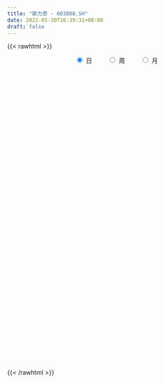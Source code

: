 ```yaml
---
title: "歌力思 - 603808.SH"
date: 2022-05-30T16:39:31+08:00
draft: false
---
```

{{< rawhtml >}}
    <div style="text-align: center">
        <label style="padding: 1rem;"><input style="margin-right: .5rem" type="radio" name="period" value="D" checked onclick="period_change(this)">日</label>
        <label style="padding: 1rem;"><input style="margin-right: .5rem" type="radio" name="period" value="W" onclick="period_change(this)">周</label>
        <label style="padding: 1rem;"><input style="margin-right: .5rem" type="radio" name="period" value="M" onclick="period_change(this)">月</label>
    </div>
    <div id="chart" style="height: 700px;"></div> 
    <script type="text/javascript">
        const D_v = [20367.13,26932.19,28290.73,30631.25,27914.6,27323.2,17017.77,18735.55,17704.43,88785.15,66352.59,61210.0,38042.92,31006.13,23584.8,37789.17,48895.34,48989.35,36019.93,28394.0,48132.11,21988.65,14975.95,16372.69,19776.63,22767.28,22812.71,22209.37,36269.09,22902.43,31533.66,24150.97,18345.88,18234.43,13427.33,25027.25,108135.36,148041.49,122376.34,63115.76,59153.71,45834.29,36888.71,48268.28,48737.7,26507.44,36489.77,39296.15,52300.4,42523.49,35930.14,27956.05,24087.82,18373.76,45066.67,23085.94,21788.77,26819.22,24401.29,15635.37,24591.77,17841.55,17238.0,19099.41,16119.26,40166.0,17873.9,48960.96,37593.43,20653.27,18406.1,30564.49,31549.87,22135.01,51529.39,25830.02,24108.1,43058.88,30285.77,22684.35,20746.55,30371.58,25096.9,30244.44,16397.55,16759.13,18169.39,32670.27,24048.04,26494.43,38113.9,18247.44,19567.89,25348.42,17749.85,15741.85,14461.82,9241.55,12852.99,11109.5,7369.0,10669.88,10034.84,11998.05,13390.25,32666.63,19871.8,15289.0,15562.48,16159.1,27955.17,14805.63,8393.75,13146.32,68179.09,51401.88,29505.64,44391.7,55014.12,17939.3,26027.12,21575.11,27332.0,30330.86,47145.81,22562.84,26960.31,21511.0,23188.3,25022.99,25976.48,24593.88,10894.21,12985.5,20183.57,40680.43,42558.94,15764.49,23572.42,33768.7,33803.0,21220.05,61457.45,46721.71,53960.4,39416.88,20656.38,51530.5,76564.73,42004.18,28326.32,20556.57,25795.27,63302.76,59619.16,81881.48,47347.21,34057.34,39087.03,36725.9,27305.95,50057.61,45545.72,91082.61,75894.5,55228.77,43340.7,40309.66,32351.45,29226.14,38499.1,37158.88,25750.89,28333.11,42606.23,27397.5,30236.3,24634.0,39573.87,23263.75,15328.1,17266.06,22295.0,19191.0,12704.75,18002.33,22075.01,26668.81,23091.0,20497.8,14841.75,26485.37,28156.8,16852.91,24111.58,19673.97,41634.69,28037.75,58810.69,36419.28,40110.8,33135.92,21523.35,14083.61,16108.0,12181.06,26779.29,14141.51,23712.6,13182.81,15068.28,12523.66,24215.21,82255.98,100318.72,57725.61,42934.0,41877.85,36961.81,74693.63,47436.16,34501.06,22280.81,27609.5,31245.62,69820.79,106559.21,69351.51,20418.0,16168.0,201695.99,103851.72,101355.39,73727.9,38044.95,48099.47,82850.43,49047.16,41054.96,38046.29,34174.53,50820.66,36868.8,73342.96,51276.56,65562.0,37168.68,43471.2,35515.98,26288.09]
const D_histogram = [0.0,-0.0149269516,-0.0029489797,0.0159475325,0.0282043439,0.0262625713,0.0254699443,0.0221838141,0.0136274476,0.0985499506,0.1142187137,0.1383675252,0.1451903495,0.1225960529,0.1028903365,0.1017480404,0.0993053805,0.0812713262,0.0542250292,0.0119752519,0.0108851614,-0.0026650983,-0.0130979232,-0.032487221,-0.0442744425,-0.051854367,-0.0562817005,-0.0449709762,-0.0255627243,-0.0307561977,-0.0184801973,-0.0360612055,-0.0471014797,-0.053994222,-0.0641847453,-0.0872489393,-0.038478453,0.0068989719,0.0764731567,0.1076141326,0.115979065,0.0914966254,0.065369906,0.0068861897,-0.0330902554,-0.0695064772,-0.1150255114,-0.1782797254,-0.2080844757,-0.2161634226,-0.2097088649,-0.2157033834,-0.194233329,-0.1683571673,-0.1055923788,-0.0642375628,-0.0466198763,-0.0115122698,0.0314671665,0.0387651419,0.0353530995,0.0342609862,0.0275821794,-0.0040090158,-0.0272134309,-0.0528172091,-0.0637842255,-0.0080591959,0.0431682749,0.0651804096,0.0809801752,0.1046368609,0.1113178484,0.1112220893,0.118755675,0.0972204099,0.0673071543,0.0737625605,0.0776177277,0.0724441715,0.0661849145,0.0326190141,0.014255552,-0.0261961731,-0.062357725,-0.0937925052,-0.121041178,-0.1382181921,-0.1414852447,-0.1623434839,-0.1653225056,-0.1597530947,-0.1576880129,-0.144804696,-0.1044262155,-0.0678382964,-0.0487913191,-0.031415107,-0.014649033,-0.0118744319,-0.0020333839,0.0091728201,0.0091391435,0.0135286424,0.0229822693,0.0573982198,0.0710635695,0.0714826929,0.0717107399,0.0799399223,0.0823596485,0.0738036169,0.0682211503,0.0557051361,0.1140391221,0.1547503828,0.1736329053,0.1761716469,0.1940970495,0.1934810287,0.1878548564,0.1553426565,0.1290271071,0.0898119779,0.0718042598,0.0378749719,0.0007640702,-0.0166138561,-0.0430108723,-0.048052008,-0.0801772115,-0.0744427267,-0.0770182958,-0.0940645393,-0.0826966685,-0.0877501833,-0.0726370885,-0.056359655,-0.0330573285,-0.0224525533,-0.0330746359,-0.0404146749,-0.0267135798,-0.035581373,-0.0446472373,-0.0775109532,-0.0895679063,-0.0615821525,-0.027694053,-0.0403212519,-0.0609278473,-0.0648950227,-0.0746696499,-0.0465583812,-0.0215955556,0.014174401,0.0260926826,0.0249296565,-0.0067645143,-0.0259238344,-0.0285049845,-0.029429455,-0.0419635456,-0.0859105089,-0.0864200917,-0.0945799991,-0.0928517728,-0.0931011208,-0.0918119999,-0.0970750358,-0.1219021021,-0.1376287324,-0.1497041692,-0.1349043526,-0.0992607679,-0.0592149165,-0.0222031763,0.0020827578,0.0145618407,0.0266113743,0.0389757187,0.0514385642,0.0555344667,0.0591502563,0.0691607025,0.0633515009,0.0694849934,0.0577351481,0.0582350883,0.0515759569,0.0457666018,0.0349465049,0.0355132154,0.031619127,0.0218702812,-0.0012978355,-0.0182577128,-0.0125267622,0.0333197269,0.0482237297,0.0307170214,0.0384159921,0.0422769444,0.0421571927,0.0426434888,0.0427487817,0.0354923734,0.018815879,0.0238698,0.0224411097,0.0227165804,0.0246321466,0.04337355,0.1092321714,0.1575255608,0.1587335662,0.1574458488,0.1479207477,0.1378620308,0.1557617051,0.146495803,0.1318420636,0.1187462473,0.0936410551,0.0742366037,0.0624441625,0.0820638804,-0.0023733217,-0.1386651654,-0.291701508,-0.3942152291,-0.4460263822,-0.445094768,-0.4414100401,-0.4083833919,-0.3571281429,-0.2969586543,-0.2292120117,-0.1731468356,-0.126947769,-0.0928941401,-0.0514338668,-0.0252563859,0.0098109102,0.0428459337,0.0312962818,0.0370083048,0.0569848881,0.0694088965,0.0775659666]
const D_fast = [0.0,-0.0186586895,-0.0074179625,0.0154654328,0.0347733302,0.0393972005,0.0449720595,0.0472318828,0.0420823782,0.1516423689,0.1958658104,0.2546065032,0.2977269149,0.3057816315,0.3117984992,0.3360932132,0.3584768984,0.3607606757,0.347270636,0.3080146717,0.3096458715,0.2954293372,0.2817220315,0.2542109285,0.2313550964,0.2108115801,0.1923138215,0.1923818018,0.2053993726,0.1925168498,0.2001728009,0.1735764913,0.1507608472,0.1303695494,0.1041328397,0.0592564109,0.0984072839,0.1455094518,0.2342019259,0.2922464348,0.3296061335,0.3279978503,0.3182136073,0.2614514385,0.2132024295,0.1594095884,0.0851341764,-0.022689969,-0.1045158383,-0.1666356408,-0.2126082993,-0.2725286636,-0.2996169415,-0.3158300716,-0.2794633778,-0.2541679525,-0.2482052351,-0.2159756961,-0.1651294681,-0.1481402072,-0.1427139748,-0.1352408415,-0.1350241035,-0.1676175526,-0.1976253255,-0.236433406,-0.2633464787,-0.2096362481,-0.1476167085,-0.1093094714,-0.073264662,-0.0234487611,0.0110616885,0.0387714517,0.0759939561,0.0787637935,0.0656773265,0.0905733729,0.1138329719,0.1267704586,0.1370574302,0.1116462834,0.0968467093,0.0498459408,-0.0019050423,-0.0567879488,-0.1142969161,-0.1660284783,-0.204666842,-0.2661109522,-0.3104206003,-0.3447894631,-0.3821463845,-0.4054642416,-0.3911923149,-0.3715639699,-0.3647148225,-0.3551923871,-0.3420885714,-0.3422825783,-0.3329498762,-0.3194504672,-0.3171993579,-0.3094276984,-0.2942285042,-0.2454629988,-0.2140317566,-0.19574196,-0.1775862281,-0.1493720651,-0.1263624267,-0.1164675542,-0.1049947332,-0.1035844634,-0.0167406968,0.0626581595,0.1249489084,0.1715305617,0.2379802267,0.2857344631,0.3270720048,0.3333954691,0.3393366964,0.3225745618,0.3225179086,0.2980573636,0.2611374796,0.2396060891,0.2024563549,0.1854022172,0.1332327108,0.1203565139,0.0985263709,0.0579639926,0.0486576962,0.0216666356,0.0186204583,0.020807978,0.0358459723,0.0408376092,0.0219468677,0.00450316,0.0115258601,-0.0062372764,-0.02646495,-0.0787064042,-0.1131553338,-0.1005651182,-0.0736005319,-0.0963080438,-0.132146601,-0.1523375321,-0.1807795718,-0.1643078984,-0.1447439617,-0.1054304049,-0.0869889526,-0.0819195646,-0.1153048639,-0.1409451427,-0.1506525389,-0.1589343732,-0.1819593501,-0.2473839407,-0.2694985464,-0.3013034536,-0.3227881705,-0.3463127987,-0.3679766777,-0.3975084727,-0.4528110644,-0.5029448778,-0.5524463569,-0.5713726285,-0.5605442358,-0.5353021135,-0.5038411673,-0.4790345438,-0.4629150007,-0.4442126236,-0.4221043495,-0.396781863,-0.3788023438,-0.36039899,-0.3330983683,-0.3230696946,-0.2995649538,-0.2968810121,-0.2818222997,-0.2755874419,-0.2699551466,-0.2720386173,-0.2625936029,-0.2585829096,-0.262864185,-0.2863567606,-0.3078810661,-0.3052818061,-0.2511053853,-0.22414545,-0.233972903,-0.2166699343,-0.2022397458,-0.1918201994,-0.1806730311,-0.1698805427,-0.1682638576,-0.1802363823,-0.1692150113,-0.1650334242,-0.1590788083,-0.1510052055,-0.1214204147,-0.0282537504,0.0594210293,0.1003124261,0.1383861709,0.1658412568,0.1902480476,0.2470881482,0.2744461968,0.2927529734,0.3093437188,0.3076487904,0.3068034899,0.3106220894,0.3507577774,0.2657272449,0.0947691098,-0.1311926098,-0.3322601382,-0.4955778868,-0.6059199646,-0.7125877467,-0.7816569465,-0.8196837332,-0.8337539082,-0.8233102685,-0.8105318014,-0.7960696769,-0.7852395831,-0.7566377765,-0.7367743921,-0.6992543685,-0.6555078615,-0.659233443,-0.6442693437,-0.6100465384,-0.5802703058,-0.5527217441]
const D_slow = [0.0,-0.0037317379,-0.0044689828,-0.0004820997,0.0065689863,0.0131346291,0.0195021152,0.0250480687,0.0284549306,0.0530924183,0.0816470967,0.116238978,0.1525365654,0.1831855786,0.2089081627,0.2343451728,0.2591715179,0.2794893495,0.2930456068,0.2960394198,0.2987607101,0.2980944355,0.2948199547,0.2866981495,0.2756295389,0.2626659471,0.248595522,0.2373527779,0.2309620969,0.2232730475,0.2186529981,0.2096376968,0.1978623269,0.1843637714,0.168317585,0.1465053502,0.136885737,0.1386104799,0.1577287691,0.1846323023,0.2136270685,0.2365012249,0.2528437013,0.2545652488,0.2462926849,0.2289160656,0.2001596878,0.1555897564,0.1035686375,0.0495277818,-0.0028994344,-0.0568252802,-0.1053836125,-0.1474729043,-0.173870999,-0.1899303897,-0.2015853588,-0.2044634263,-0.1965966346,-0.1869053491,-0.1780670743,-0.1695018277,-0.1626062829,-0.1636085368,-0.1704118946,-0.1836161968,-0.1995622532,-0.2015770522,-0.1907849834,-0.174489881,-0.1542448372,-0.128085622,-0.1002561599,-0.0724506376,-0.0427617189,-0.0184566164,-0.0016298278,0.0168108123,0.0362152442,0.0543262871,0.0708725157,0.0790272693,0.0825911573,0.076042114,0.0604526827,0.0370045564,0.0067442619,-0.0278102861,-0.0631815973,-0.1037674683,-0.1450980947,-0.1850363684,-0.2244583716,-0.2606595456,-0.2867660995,-0.3037256736,-0.3159235034,-0.3237772801,-0.3274395384,-0.3304081463,-0.3309164923,-0.3286232873,-0.3263385014,-0.3229563408,-0.3172107735,-0.3028612186,-0.2850953262,-0.2672246529,-0.249296968,-0.2293119874,-0.2087220753,-0.190271171,-0.1732158835,-0.1592895994,-0.1307798189,-0.0920922232,-0.0486839969,-0.0046410852,0.0438831772,0.0922534344,0.1392171485,0.1780528126,0.2103095894,0.2327625838,0.2507136488,0.2601823918,0.2603734093,0.2562199453,0.2454672272,0.2334542252,0.2134099223,0.1947992406,0.1755446667,0.1520285319,0.1313543647,0.1094168189,0.0912575468,0.077167633,0.0689033009,0.0632901626,0.0550215036,0.0449178349,0.0382394399,0.0293440967,0.0181822873,-0.001195451,-0.0235874275,-0.0389829657,-0.0459064789,-0.0559867919,-0.0712187537,-0.0874425094,-0.1061099219,-0.1177495172,-0.1231484061,-0.1196048058,-0.1130816352,-0.1068492211,-0.1085403496,-0.1150213082,-0.1221475544,-0.1295049181,-0.1399958045,-0.1614734318,-0.1830784547,-0.2067234545,-0.2299363977,-0.2532116779,-0.2761646778,-0.3004334368,-0.3309089623,-0.3653161454,-0.4027421877,-0.4364682759,-0.4612834678,-0.476087197,-0.481637991,-0.4811173016,-0.4774768414,-0.4708239979,-0.4610800682,-0.4482204271,-0.4343368105,-0.4195492464,-0.4022590708,-0.3864211955,-0.3690499472,-0.3546161602,-0.3400573881,-0.3271633988,-0.3157217484,-0.3069851222,-0.2981068183,-0.2902020366,-0.2847344663,-0.2850589251,-0.2896233533,-0.2927550439,-0.2844251122,-0.2723691797,-0.2646899244,-0.2550859264,-0.2445166903,-0.2339773921,-0.2233165199,-0.2126293244,-0.2037562311,-0.1990522613,-0.1930848113,-0.1874745339,-0.1817953888,-0.1756373521,-0.1647939646,-0.1374859218,-0.0981045316,-0.05842114,-0.0190596779,0.0179205091,0.0523860168,0.0913264431,0.1279503938,0.1609109097,0.1905974715,0.2140077353,0.2325668862,0.2481779269,0.268693897,0.2681005666,0.2334342752,0.1605088982,0.0619550909,-0.0495515046,-0.1608251966,-0.2711777066,-0.3732735546,-0.4625555903,-0.5367952539,-0.5940982568,-0.6373849657,-0.669121908,-0.692345443,-0.7052039097,-0.7115180062,-0.7090652786,-0.6983537952,-0.6905297248,-0.6812776486,-0.6670314265,-0.6496792024,-0.6302877107]
const D_data = [['2021-05-19', 14.721, 14.6041, 14.5261, 14.7307],['2021-05-20', 14.5943, 14.3702, 14.2338, 14.6528],['2021-05-21', 14.4579, 14.6917, 14.341, 14.7502],['2021-05-24', 14.6917, 14.8671, 14.6333, 14.9158],['2021-05-25', 14.8574, 14.8866, 14.7015, 14.9548],['2021-05-26', 14.9061, 14.7599, 14.5943, 14.9061],['2021-05-27', 14.84, 14.79, 14.68, 14.96],['2021-05-28', 14.89, 14.77, 14.61, 14.9],['2021-05-31', 14.53, 14.69, 14.53, 14.81],['2021-06-01', 14.69, 16.12, 14.58, 16.16],['2021-06-02', 16.02, 15.62, 15.51, 16.04],['2021-06-03', 15.66, 15.95, 15.48, 16.0],['2021-06-04', 15.79, 15.95, 15.65, 16.1],['2021-06-07', 15.94, 15.67, 15.5, 16.01],['2021-06-08', 15.72, 15.71, 15.55, 15.89],['2021-06-09', 15.71, 16.0, 15.5, 16.1],['2021-06-10', 16.0, 16.09, 15.81, 16.5],['2021-06-11', 16.25, 15.95, 15.85, 16.69],['2021-06-15', 15.86, 15.81, 15.6, 16.07],['2021-06-16', 15.76, 15.5, 15.4, 16.0],['2021-06-17', 15.41, 15.95, 15.32, 16.02],['2021-06-18', 15.89, 15.8, 15.63, 16.0],['2021-06-21', 15.77, 15.81, 15.61, 15.96],['2021-06-22', 15.85, 15.64, 15.62, 15.97],['2021-06-23', 15.64, 15.66, 15.51, 15.83],['2021-06-24', 15.66, 15.66, 15.53, 15.88],['2021-06-25', 15.66, 15.66, 15.56, 15.83],['2021-06-28', 15.67, 15.87, 15.58, 15.89],['2021-06-29', 15.87, 16.06, 15.75, 16.16],['2021-06-30', 16.05, 15.8, 15.59, 16.06],['2021-07-01', 15.93, 16.05, 15.75, 16.19],['2021-07-02', 16.05, 15.67, 15.61, 16.05],['2021-07-05', 15.8, 15.67, 15.44, 15.83],['2021-07-06', 15.67, 15.66, 15.43, 15.8],['2021-07-07', 15.6, 15.55, 15.35, 15.72],['2021-07-08', 15.58, 15.26, 15.19, 15.85],['2021-07-09', 16.19, 16.2, 15.39, 16.79],['2021-07-12', 16.02, 16.42, 15.86, 16.97],['2021-07-13', 16.22, 17.09, 15.91, 17.53],['2021-07-14', 17.08, 16.98, 16.83, 17.36],['2021-07-15', 16.88, 16.92, 16.6, 17.17],['2021-07-16', 16.78, 16.58, 16.43, 16.8],['2021-07-19', 16.6, 16.52, 16.15, 16.6],['2021-07-20', 16.28, 15.95, 15.8, 16.46],['2021-07-21', 15.93, 15.94, 15.68, 16.31],['2021-07-22', 15.87, 15.77, 15.67, 15.9],['2021-07-23', 15.73, 15.39, 15.39, 15.88],['2021-07-26', 15.39, 14.78, 14.72, 15.65],['2021-07-27', 14.73, 14.81, 14.39, 14.98],['2021-07-28', 14.7, 14.82, 14.04, 15.2],['2021-07-29', 15.0, 14.83, 14.58, 15.17],['2021-07-30', 14.8, 14.5, 14.44, 14.98],['2021-08-02', 14.46, 14.71, 14.15, 14.81],['2021-08-03', 14.71, 14.73, 14.64, 14.94],['2021-08-04', 14.68, 15.3, 14.67, 15.32],['2021-08-05', 15.21, 15.22, 15.07, 15.5],['2021-08-06', 15.21, 15.01, 14.8, 15.22],['2021-08-09', 14.98, 15.32, 14.8, 15.43],['2021-08-10', 15.39, 15.61, 15.25, 15.63],['2021-08-11', 15.57, 15.3, 15.24, 15.57],['2021-08-12', 15.3, 15.18, 15.01, 15.38],['2021-08-13', 15.2, 15.2, 15.05, 15.36],['2021-08-16', 15.16, 15.11, 15.05, 15.36],['2021-08-17', 15.11, 14.68, 14.63, 15.11],['2021-08-18', 14.68, 14.6, 14.36, 14.74],['2021-08-19', 14.45, 14.38, 14.12, 14.7],['2021-08-20', 14.3, 14.39, 14.1, 14.41],['2021-08-23', 14.31, 15.29, 14.31, 15.39],['2021-08-24', 15.27, 15.51, 15.19, 15.61],['2021-08-25', 15.51, 15.36, 15.31, 15.68],['2021-08-26', 15.52, 15.42, 15.25, 15.54],['2021-08-27', 15.36, 15.68, 15.08, 15.7],['2021-08-30', 15.64, 15.62, 15.56, 15.93],['2021-08-31', 15.7, 15.63, 15.0, 15.8],['2021-09-01', 15.57, 15.83, 15.2, 15.9],['2021-09-02', 15.81, 15.51, 15.41, 15.81],['2021-09-03', 15.59, 15.33, 15.32, 15.69],['2021-09-06', 15.33, 15.78, 15.31, 15.95],['2021-09-07', 15.84, 15.84, 15.68, 16.05],['2021-09-08', 15.84, 15.79, 15.73, 15.96],['2021-09-09', 15.8, 15.81, 15.67, 15.88],['2021-09-10', 15.86, 15.41, 15.35, 15.98],['2021-09-13', 15.4, 15.49, 15.1, 15.55],['2021-09-14', 15.5, 15.06, 15.0, 15.6],['2021-09-15', 15.0, 14.88, 14.74, 15.06],['2021-09-16', 14.91, 14.7, 14.68, 15.03],['2021-09-17', 14.71, 14.51, 14.35, 14.72],['2021-09-22', 14.33, 14.41, 14.2, 14.85],['2021-09-23', 14.41, 14.41, 14.34, 14.68],['2021-09-24', 14.39, 13.99, 13.99, 14.53],['2021-09-27', 13.99, 14.0, 13.73, 14.08],['2021-09-28', 14.0, 13.96, 13.8, 14.14],['2021-09-29', 13.86, 13.78, 13.7, 14.08],['2021-09-30', 13.78, 13.8, 13.74, 14.02],['2021-10-08', 13.96, 14.15, 13.86, 14.23],['2021-10-11', 14.13, 14.2, 14.03, 14.25],['2021-10-12', 14.2, 14.04, 13.9, 14.2],['2021-10-13', 14.04, 14.04, 13.86, 14.06],['2021-10-14', 14.04, 14.06, 13.86, 14.07],['2021-10-15', 13.96, 13.88, 13.81, 14.06],['2021-10-18', 13.88, 13.95, 13.79, 14.0],['2021-10-19', 13.92, 13.98, 13.75, 14.02],['2021-10-20', 13.99, 13.83, 13.81, 13.99],['2021-10-21', 13.8, 13.86, 13.8, 14.05],['2021-10-22', 13.82, 13.93, 13.8, 14.04],['2021-10-25', 13.85, 14.35, 13.8, 14.53],['2021-10-26', 14.6, 14.23, 14.16, 14.65],['2021-10-27', 14.35, 14.12, 13.95, 14.35],['2021-10-28', 14.32, 14.14, 13.83, 14.32],['2021-10-29', 14.14, 14.29, 13.99, 14.32],['2021-11-01', 14.4, 14.28, 13.8, 14.4],['2021-11-02', 14.2, 14.16, 13.91, 14.36],['2021-11-03', 14.15, 14.19, 14.0, 14.2],['2021-11-04', 14.24, 14.08, 13.96, 14.24],['2021-11-05', 14.05, 15.14, 14.02, 15.35],['2021-11-08', 14.8, 15.28, 14.76, 15.5],['2021-11-09', 15.1, 15.29, 14.91, 15.3],['2021-11-10', 15.6, 15.28, 15.0, 15.64],['2021-11-11', 15.25, 15.68, 14.99, 15.76],['2021-11-12', 15.76, 15.66, 15.48, 15.8],['2021-11-15', 15.66, 15.75, 15.26, 15.78],['2021-11-16', 15.75, 15.47, 15.44, 15.81],['2021-11-17', 15.62, 15.53, 15.42, 15.7],['2021-11-18', 15.48, 15.31, 15.3, 15.74],['2021-11-19', 15.21, 15.52, 15.18, 15.88],['2021-11-22', 15.56, 15.26, 14.9, 15.65],['2021-11-23', 15.24, 15.08, 15.08, 15.35],['2021-11-24', 15.17, 15.21, 14.98, 15.32],['2021-11-25', 15.08, 14.99, 14.86, 15.3],['2021-11-26', 14.98, 15.17, 14.92, 15.21],['2021-11-29', 14.95, 14.71, 14.6, 14.95],['2021-11-30', 14.7, 15.08, 14.66, 15.13],['2021-12-01', 15.0, 14.95, 14.88, 15.1],['2021-12-02', 14.95, 14.67, 14.67, 15.06],['2021-12-03', 14.7, 14.96, 14.61, 15.02],['2021-12-06', 14.96, 14.72, 14.66, 15.58],['2021-12-07', 14.72, 14.95, 14.54, 15.38],['2021-12-08', 15.14, 15.01, 14.88, 15.15],['2021-12-09', 15.01, 15.18, 14.85, 15.31],['2021-12-10', 15.2, 15.1, 15.06, 15.38],['2021-12-13', 15.07, 14.82, 14.7, 15.18],['2021-12-14', 14.79, 14.79, 14.6, 14.87],['2021-12-15', 14.93, 15.05, 14.9, 15.76],['2021-12-16', 15.2, 14.76, 14.65, 15.3],['2021-12-17', 14.66, 14.68, 14.62, 15.11],['2021-12-20', 14.72, 14.22, 14.2, 14.83],['2021-12-21', 14.22, 14.29, 14.12, 14.34],['2021-12-22', 14.27, 14.77, 14.16, 14.83],['2021-12-23', 14.85, 14.97, 14.65, 15.3],['2021-12-24', 14.85, 14.41, 14.35, 15.0],['2021-12-27', 14.36, 14.17, 14.06, 14.42],['2021-12-28', 14.17, 14.25, 14.08, 14.3],['2021-12-29', 14.3, 14.07, 14.02, 14.31],['2021-12-30', 14.07, 14.53, 14.05, 14.97],['2021-12-31', 14.52, 14.59, 14.13, 14.6],['2022-01-04', 14.54, 14.87, 14.45, 14.98],['2022-01-05', 14.79, 14.7, 14.51, 14.93],['2022-01-06', 14.55, 14.57, 14.41, 14.73],['2022-01-07', 14.44, 14.09, 14.09, 14.64],['2022-01-10', 14.07, 14.08, 13.81, 14.36],['2022-01-11', 14.01, 14.19, 14.0, 14.39],['2022-01-12', 14.1, 14.16, 14.08, 14.52],['2022-01-13', 14.2, 13.93, 13.92, 14.34],['2022-01-14', 13.93, 13.31, 13.23, 13.98],['2022-01-17', 13.23, 13.64, 13.2, 13.77],['2022-01-18', 13.62, 13.42, 13.25, 13.74],['2022-01-19', 13.42, 13.42, 13.28, 13.56],['2022-01-20', 13.42, 13.29, 13.15, 13.45],['2022-01-21', 13.29, 13.2, 13.13, 13.36],['2022-01-24', 13.2, 12.99, 12.91, 13.21],['2022-01-25', 12.93, 12.53, 12.51, 12.96],['2022-01-26', 12.7, 12.38, 12.23, 12.79],['2022-01-27', 12.3, 12.18, 12.1, 12.48],['2022-01-28', 12.3, 12.35, 12.1, 12.52],['2022-02-07', 12.48, 12.59, 12.36, 12.88],['2022-02-08', 12.63, 12.72, 12.52, 12.89],['2022-02-09', 12.76, 12.79, 12.69, 12.91],['2022-02-10', 12.84, 12.72, 12.62, 12.84],['2022-02-11', 12.71, 12.61, 12.4, 12.72],['2022-02-14', 12.45, 12.62, 12.41, 12.7],['2022-02-15', 12.55, 12.65, 12.49, 12.68],['2022-02-16', 12.68, 12.69, 12.62, 12.73],['2022-02-17', 12.69, 12.61, 12.6, 12.79],['2022-02-18', 12.62, 12.61, 12.43, 12.62],['2022-02-21', 12.64, 12.72, 12.59, 12.76],['2022-02-22', 12.65, 12.53, 12.46, 12.69],['2022-02-23', 12.53, 12.68, 12.5, 12.84],['2022-02-24', 12.63, 12.44, 12.21, 12.76],['2022-02-25', 12.55, 12.56, 12.4, 12.72],['2022-02-28', 12.56, 12.45, 12.3, 12.58],['2022-03-01', 12.4, 12.42, 12.3, 12.45],['2022-03-02', 12.41, 12.3, 12.2, 12.41],['2022-03-03', 12.32, 12.4, 12.27, 12.57],['2022-03-04', 12.35, 12.32, 12.18, 12.43],['2022-03-07', 12.3, 12.19, 12.02, 12.31],['2022-03-08', 12.14, 11.9, 11.83, 12.19],['2022-03-09', 11.9, 11.82, 11.23, 12.05],['2022-03-10', 11.88, 12.02, 11.88, 12.18],['2022-03-11', 12.24, 12.63, 11.81, 12.76],['2022-03-14', 12.69, 12.4, 12.35, 12.8],['2022-03-15', 12.4, 11.98, 11.66, 12.45],['2022-03-16', 12.05, 12.26, 11.81, 12.29],['2022-03-17', 12.36, 12.24, 12.18, 12.43],['2022-03-18', 12.24, 12.2, 12.13, 12.28],['2022-03-21', 12.17, 12.21, 11.94, 12.23],['2022-03-22', 12.19, 12.21, 12.1, 12.34],['2022-03-23', 12.28, 12.1, 12.06, 12.28],['2022-03-24', 12.06, 11.91, 11.83, 12.06],['2022-03-25', 11.88, 12.14, 11.85, 12.3],['2022-03-28', 12.11, 12.06, 11.87, 12.11],['2022-03-29', 12.06, 12.07, 11.82, 12.08],['2022-03-30', 12.02, 12.09, 11.94, 12.12],['2022-03-31', 12.11, 12.36, 12.02, 12.46],['2022-04-01', 12.36, 13.22, 12.31, 13.22],['2022-04-06', 13.23, 13.4, 13.2, 13.81],['2022-04-07', 13.16, 13.06, 12.73, 13.39],['2022-04-08', 12.85, 13.15, 12.85, 13.2],['2022-04-11', 13.1, 13.14, 12.61, 13.14],['2022-04-12', 13.01, 13.2, 12.87, 13.22],['2022-04-13', 13.19, 13.7, 13.1, 14.09],['2022-04-14', 13.69, 13.52, 13.36, 14.0],['2022-04-15', 13.43, 13.52, 13.12, 13.56],['2022-04-18', 13.31, 13.59, 13.14, 13.59],['2022-04-19', 13.52, 13.45, 13.37, 13.69],['2022-04-20', 13.5, 13.5, 13.18, 13.51],['2022-04-21', 13.6, 13.6, 13.33, 14.0],['2022-04-22', 13.59, 14.11, 13.38, 14.4],['2022-04-25', 13.89, 12.7, 12.7, 13.89],['2022-04-26', 11.43, 11.43, 11.43, 11.43],['2022-04-27', 10.29, 10.29, 10.29, 10.29],['2022-04-28', 9.26, 9.97, 9.26, 11.18],['2022-04-29', 9.45, 9.85, 9.41, 10.2],['2022-05-05', 10.0, 10.0, 9.78, 10.36],['2022-05-06', 9.82, 9.66, 9.5, 10.08],['2022-05-09', 9.67, 9.74, 9.61, 9.88],['2022-05-10', 9.64, 9.83, 9.48, 9.84],['2022-05-11', 9.9, 9.91, 9.89, 10.32],['2022-05-12', 9.88, 10.06, 9.83, 10.19],['2022-05-13', 10.08, 10.0, 9.95, 10.16],['2022-05-16', 10.01, 9.94, 9.85, 10.08],['2022-05-17', 10.0, 9.82, 9.69, 10.0],['2022-05-18', 9.83, 9.96, 9.8, 10.07],['2022-05-19', 9.83, 9.82, 9.79, 9.93],['2022-05-20', 9.94, 9.99, 9.87, 10.25],['2022-05-23', 10.01, 10.07, 9.97, 10.14],['2022-05-24', 10.1, 9.5, 9.48, 10.1],['2022-05-25', 9.5, 9.63, 9.47, 9.66],['2022-05-26', 9.68, 9.82, 9.49, 9.82],['2022-05-27', 9.8, 9.77, 9.71, 9.88],['2022-05-30', 9.85, 9.74, 9.7, 9.85]]
const W_v = [70912.55,47651.28,34030.27,55303.91,65444.67,39593.76,132475.81,111940.48,143662.26,122471.07,69774.71,96720.71,74673.85,76331.85,144978.21,107611.99,138207.3,103564.94,65576.34,104074.24,78171.34,70940.61,65093.28,98450.71,158871.59,92614.63,77317.96,211683.47,137409.73,43215.43,22243.83,93757.82,72576.48,75673.7,73901.42,67045.28,38631.84,85469.48,75558.78,127875.98,70734.77,136243.92,248252.81,162979.21,236929.39,122550.26,112251.85,109135.92,109815.85,134891.44,82439.27,117319.52,65784.25,91895.43,122476.37,77737.31,81567.07,70234.58,59476.94,57544.11,62682.6,63069.97,80499.81,59512.39,54154.72,69112.17,48392.2,71252.46,57373.01,46230.17,59336.41,36524.47,44200.81,31620.13,30849.28,45051.93,51768.17,63728.95,61123.17,67571.45,86243.36,113440.75,107123.51,116078.8,125331.96,124057.61,229609.93,222885.81,135772.93,144851.63,67538.99,125013.7,96394.75,111370.22,82338.67,64043.53,136111.3,149325.64,157417.09,135774.25,99769.69,86816.69,61652.86,89711.96,135019.77,80494.01,99604.6,153770.67,178467.81,122103.26,135587.44,146572.92,16866.28,157087.9,212208.31,379711.17,265783.76,155687.47,83557.93,110983.48,118338.34,104101.34,82599.08,666736.0900000001,399963.0,328192.79,347410.05,377161.4400000001,385981.55,293158.98,239602.44,299280.01,289497.41,268676.95,258751.21,172022.1,180081.2,139220.72,164177.36,126224.93,138409.22,150285.81,190183.67,266999.93,240254.31,422528.99,842533.96,272061.01,410430.23,270811.58,340996.16,781103.49,615999.1699999999,318373.04,256905.36,309657.45,401112.5,423531.97,365985.71,569225.28,263135.22,274222.12,128541.96,65450.95,21993.01,431934.28,282262.32,589349.3500000001,635184.8199999999,271303.5,142478.94,128452.67,89628.47,182976.91,124313.14,113510.27,111125.48,118163.43,184201.31,276794.7,156086.53,173423.84,113004.43,74953.06,269484.51,156091.42,148423.06,95543.85,153818.36,312936.56,221918.1,267960.57,219578.87,271436.8,93830.3,168746.38,128275.43,121622.37,272095.09,190264.79,134534.69,96705.26,137065.52,183170.25,438521.59,196891.9,198006.23,132402.96,109289.2,110496.57,156178.25,155152.39,147147.13,106667.41,83212.74,101277.65,17749.85,63407.71,53462.02,99549.01,132479.96,198252.64,152410.9,119245.44,94633.64,156344.98,217162.61,230172.67,197600.08,202373.06,250717.79,247125.08,158968.12,164447.9,97343.91,102541.9,106834.63,172268.68,145272.96,92922.46,147245.94,200978.33,235470.51,257515.93,411485.22,175083.29,259096.97,233253.24,232994.42,26288.09]
const W_histogram = [0.0,0.0169308262,0.0184415667,-0.0394649286,-0.0474077213,-0.0468606903,0.019221111,0.0720720504,0.2152994441,0.3283465424,0.3644167495,0.3582736765,0.2948195267,0.3102068122,0.2940820302,0.2035043008,-0.0147150856,-0.1455582776,-0.1887519992,-0.2525610782,-0.1957380281,-0.1470074148,-0.0886312557,-0.069697821,-0.1551411849,-0.2270170983,-0.2096120725,-0.2096767796,-0.3375641909,-0.3495009903,-0.328215076,-0.2485148361,-0.1218052541,-0.0356348084,-0.0803264663,-0.0649639792,-0.0213801436,0.0376626613,-0.0013066834,-0.0190797649,0.0451374283,0.1590238926,0.3397526063,0.4236697088,0.4970127802,0.5207983315,0.3791261413,0.2010397182,0.1059332017,-0.076940401,-0.1595840673,-0.1398459196,-0.1565274473,-0.3129824411,-0.4346747131,-0.5744844883,-0.5905440734,-0.5729534777,-0.5433392478,-0.4893614593,-0.3721963182,-0.3016729548,-0.3242624193,-0.3530590806,-0.303066447,-0.2257099569,-0.1572004841,-0.0017363608,0.0098047776,0.025649798,0.0704832679,0.0706994628,0.0658288826,0.0874228752,0.0687198257,0.0639950411,0.0604561207,0.0630178309,0.06558988,0.1056960517,0.1587137804,0.2491855414,0.289275588,0.310980864,0.3600894127,0.3420196456,0.4031502161,0.3768472585,0.3139847579,0.223697023,0.1730350008,0.0685119244,-0.052628066,-0.1127082355,-0.1582908484,-0.2399060107,-0.3008686289,-0.264639547,-0.1859236544,-0.1294889445,-0.1018274189,-0.1129593142,-0.1054199793,-0.123595964,-0.0729648132,-0.0189513019,-0.0004313755,0.0345793481,0.1513130191,0.2700533525,0.3190618367,0.3210674365,0.2909440574,0.3405609052,0.3811949927,0.2445872841,0.074361105,-0.0214414578,-0.1143909269,-0.1985936622,-0.2638894837,-0.2827673117,-0.2684729333,-0.180376939,-0.0697842758,0.0132326312,0.1173477616,0.2259046372,0.1563262812,0.0217578106,-0.060399411,-0.0594470964,-0.1315535481,-0.0895931252,-0.1308552804,-0.2010521913,-0.2149899038,-0.2480363642,-0.2486105756,-0.2392308589,-0.2418870907,-0.1878661839,-0.093998443,-0.0091925374,-0.0090110146,0.0957447091,0.1577042595,0.1819062678,0.2125277027,0.2444640588,0.2756122737,0.3650917477,0.3841966955,0.3488081842,0.3164323824,0.2819494722,0.2958059412,0.3149347169,0.2970952597,0.3166569379,0.2198825175,0.1884416629,0.1456964861,0.0896953639,0.0797198724,0.2643170643,0.3062950779,0.154641038,-0.0311996978,-0.1173567977,-0.1748023991,-0.2095979417,-0.2316284435,-0.2744418145,-0.3280306604,-0.3487531395,-0.2966359124,-0.2842277249,-0.1928860821,-0.1117554284,-0.0770800947,-0.0352436569,-0.0034568846,0.0377755927,0.0708682325,0.088876988,0.0639548112,0.0462404951,0.0550035589,0.0642377919,0.0613242103,0.0626158462,0.0638502999,0.09344175,0.1166553743,0.1300363585,0.1182281119,0.1077908581,0.1688222971,0.1957599359,0.1898972996,0.1639887777,0.1360729366,0.1412373886,0.1569706402,0.0779519475,-0.0373455068,-0.0799078556,-0.0948895872,-0.1554003462,-0.1069044608,-0.0970448687,-0.0842558325,-0.1326503744,-0.1923036265,-0.2343883702,-0.2282596043,-0.2312795265,-0.2189265745,-0.1773033113,-0.087841179,0.0060560558,0.0556774174,0.0614176764,0.048147686,0.0458845184,0.0147963814,-0.023190071,-0.0347381376,-0.0724266036,-0.1422275448,-0.1854148826,-0.256459851,-0.2698190172,-0.262299151,-0.244679966,-0.2332220314,-0.1905952178,-0.1774575888,-0.1594749084,-0.066282513,-0.0040746668,0.0635406851,0.1448959124,-0.0792476647,-0.223203484,-0.2750206805,-0.2880801849,-0.2889076342,-0.2692410571]
const W_fast = [0.0,0.0211635328,0.0272846649,-0.0404880625,-0.0602827856,-0.0714509271,-0.000563848,0.070305104,0.2673573586,0.4624910925,0.589665487,0.6730908332,0.683341565,0.7762805536,0.8336762791,0.793974625,0.5720764672,0.4048437057,0.3144619843,0.1875126358,0.1954011789,0.2073799385,0.2435982836,0.2451072631,0.1208786029,-0.007751585,-0.0427495774,-0.0952334794,-0.3075119384,-0.4068239854,-0.46759184,-0.4500203092,-0.3537620407,-0.2765002972,-0.3412735716,-0.3421520793,-0.3039132795,-0.2354548093,-0.2747508249,-0.2972938476,-0.2217922973,-0.0681498599,0.1975170053,0.3873515351,0.5849478015,0.7389329356,0.6920422808,0.5642157873,0.4955925712,0.2934838683,0.1709441852,0.155720853,0.0999074633,-0.1347931406,-0.3651540909,-0.6485849882,-0.8122805916,-0.9379283654,-1.0441489475,-1.1125115238,-1.0883954622,-1.0932903375,-1.1969454068,-1.3140068383,-1.3397808164,-1.3188518156,-1.2896424637,-1.1346124307,-1.1206200978,-1.098362628,-1.035908341,-1.0180172804,-1.00643064,-0.9629809287,-0.9645040217,-0.953230046,-0.9416549362,-0.9233387684,-0.9043692492,-0.8378390646,-0.7451428908,-0.5923747445,-0.4799658008,-0.3805153088,-0.241384407,-0.1739492627,-0.0120311381,0.0558777189,0.0715114077,0.0371479286,0.0297446565,-0.0576504387,-0.1919474457,-0.280204674,-0.365359999,-0.5069516639,-0.6431314394,-0.6730622442,-0.6408272652,-0.6167647914,-0.6145601206,-0.6539318444,-0.6727475044,-0.7218224801,-0.6894325326,-0.6401568468,-0.6217447642,-0.5780892036,-0.4235272778,-0.2372736062,-0.1084996629,-0.0262272041,0.0163854313,0.1511425054,0.2870753411,0.2116144535,0.0599785507,-0.0411843766,-0.1627315775,-0.2965827283,-0.4278509207,-0.5174205767,-0.5702444316,-0.527242672,-0.4340960778,-0.347771013,-0.2143189422,-0.0492859073,-0.079782693,-0.208911711,-0.3061687853,-0.3200782448,-0.4250730835,-0.405510942,-0.4794869172,-0.599946876,-0.6676320644,-0.7626876159,-0.8254144712,-0.8758424692,-0.9389704737,-0.9319161129,-0.8615479827,-0.7790402114,-0.7811114423,-0.6524195413,-0.551033926,-0.4813553508,-0.3976019902,-0.3045496194,-0.2044983361,-0.0237459251,0.0914081966,0.1432217313,0.1899540251,0.2259584829,0.3137664372,0.4116288921,0.4680632498,0.5667891625,0.5249853715,0.5406549327,0.5343338774,0.5007565962,0.5107110727,0.7613875308,0.8799393138,0.7669455333,0.5733048731,0.4578085738,0.3566623726,0.2694673446,0.1895297319,0.0781059073,-0.0574906037,-0.1654013676,-0.1874431186,-0.2460918624,-0.2029717401,-0.1497799436,-0.1343746335,-0.1013491099,-0.0704265588,-0.0197501833,0.0310595147,0.0712875172,0.0623540432,0.0561998508,0.0787138043,0.1040074853,0.1164249562,0.1333705537,0.1505675824,0.20351947,0.2558969379,0.3017870117,0.3195357931,0.3360462538,0.4392832671,0.5151608899,0.5567725785,0.571861251,0.577963644,0.6184374431,0.6734133548,0.613882649,0.489248818,0.4267095052,0.3880053769,0.2886445313,0.3104143016,0.2960126765,0.2877377545,0.2061806191,0.0984514603,-0.0022303759,-0.0531665111,-0.1140063149,-0.1563850066,-0.1590875712,-0.0915857336,0.0038255151,0.0673662311,0.0884609091,0.0872278402,0.0964358023,0.0690467606,0.0252627905,0.0050301895,-0.0507649274,-0.1561227548,-0.2456638133,-0.3808237444,-0.4616376649,-0.5196925865,-0.563243393,-0.6100909663,-0.6151129571,-0.6463397253,-0.668225772,-0.5916040048,-0.5304148254,-0.4469143022,-0.3293350968,-0.57329059,-0.7730472803,-0.893619647,-0.9786991975,-1.0517535554,-1.0993972426]
const W_slow = [0.0,0.0042327066,0.0088430982,-0.0010231339,-0.0128750643,-0.0245902368,-0.0197849591,-0.0017669465,0.0520579146,0.1341445502,0.2252487375,0.3148171567,0.3885220383,0.4660737414,0.5395942489,0.5904703242,0.5867915528,0.5504019834,0.5032139836,0.440073714,0.391139207,0.3543873533,0.3322295394,0.3148050841,0.2760197879,0.2192655133,0.1668624952,0.1144433002,0.0300522525,-0.0573229951,-0.1393767641,-0.2015054731,-0.2319567866,-0.2408654887,-0.2609471053,-0.2771881001,-0.282533136,-0.2731174707,-0.2734441415,-0.2782140827,-0.2669297256,-0.2271737525,-0.1422356009,-0.0363181737,0.0879350213,0.2181346042,0.3129161395,0.3631760691,0.3896593695,0.3704242692,0.3305282524,0.2955667725,0.2564349107,0.1781893004,0.0695206222,-0.0741004999,-0.2217365183,-0.3649748877,-0.5008096996,-0.6231500645,-0.716199144,-0.7916173827,-0.8726829875,-0.9609477577,-1.0367143694,-1.0931418587,-1.1324419797,-1.1328760699,-1.1304248755,-1.124012426,-1.106391609,-1.0887167433,-1.0722595226,-1.0504038038,-1.0332238474,-1.0172250871,-1.0021110569,-0.9863565992,-0.9699591292,-0.9435351163,-0.9038566712,-0.8415602859,-0.7692413889,-0.6914961728,-0.6014738197,-0.5159689083,-0.4151813543,-0.3209695396,-0.2424733502,-0.1865490944,-0.1432903442,-0.1261623631,-0.1393193796,-0.1674964385,-0.2070691506,-0.2670456533,-0.3422628105,-0.4084226972,-0.4549036108,-0.487275847,-0.5127327017,-0.5409725302,-0.5673275251,-0.5982265161,-0.6164677194,-0.6212055448,-0.6213133887,-0.6126685517,-0.5748402969,-0.5073269588,-0.4275614996,-0.3472946405,-0.2745586261,-0.1894183998,-0.0941196517,-0.0329728306,-0.0143825544,-0.0197429188,-0.0483406505,-0.0979890661,-0.163961437,-0.2346532649,-0.3017714983,-0.346865733,-0.364311802,-0.3610036442,-0.3316667038,-0.2751905445,-0.2361089742,-0.2306695216,-0.2457693743,-0.2606311484,-0.2935195354,-0.3159178167,-0.3486316368,-0.3988946847,-0.4526421606,-0.5146512517,-0.5768038956,-0.6366116103,-0.697083383,-0.744049929,-0.7675495397,-0.769847674,-0.7721004277,-0.7481642504,-0.7087381855,-0.6632616186,-0.6101296929,-0.5490136782,-0.4801106098,-0.3888376729,-0.292788499,-0.2055864529,-0.1264783573,-0.0559909893,0.017960496,0.0966941752,0.1709679901,0.2501322246,0.305102854,0.3522132697,0.3886373913,0.4110612322,0.4309912003,0.4970704664,0.5736442359,0.6123044954,0.6045045709,0.5751653715,0.5314647717,0.4790652863,0.4211581754,0.3525477218,0.2705400567,0.1833517718,0.1091927937,0.0381358625,-0.010085658,-0.0380245151,-0.0572945388,-0.066105453,-0.0669696742,-0.057525776,-0.0398087179,-0.0175894709,-0.001600768,0.0099593557,0.0237102454,0.0397696934,0.055100746,0.0707547075,0.0867172825,0.11007772,0.1392415636,0.1717506532,0.2013076812,0.2282553957,0.27046097,0.319400954,0.3668752789,0.4078724733,0.4418907074,0.4772000546,0.5164427146,0.5359307015,0.5265943248,0.5066173609,0.4828949641,0.4440448775,0.4173187623,0.3930575452,0.371993587,0.3388309934,0.2907550868,0.2321579943,0.1750930932,0.1172732116,0.0625415679,0.0182157401,-0.0037445546,-0.0022305407,0.0116888137,0.0270432328,0.0390801542,0.0505512839,0.0542503792,0.0484528615,0.0397683271,0.0216616762,-0.01389521,-0.0602489307,-0.1243638934,-0.1918186477,-0.2573934355,-0.318563427,-0.3768689348,-0.4245177393,-0.4688821365,-0.5087508636,-0.5253214918,-0.5263401586,-0.5104549873,-0.4742310092,-0.4940429254,-0.5498437963,-0.6185989665,-0.6906190127,-0.7628459212,-0.8301561855]
const W_data = [['2017-07-21', 19.8451, 19.04, 18.4818, 19.8451],['2017-07-28', 19.2138, 19.3053, 18.8478, 20.0647],['2017-08-04', 19.3236, 19.1772, 19.104, 19.5798],['2017-08-11', 19.1772, 18.2714, 18.2531, 19.3876],['2017-08-18', 18.2714, 18.6831, 18.2714, 18.9851],['2017-08-25', 18.6648, 18.7289, 18.5276, 18.9302],['2017-09-01', 18.738, 19.717, 18.738, 19.9549],['2017-09-08', 19.7079, 19.9091, 19.5889, 20.4856],['2017-09-15', 19.6713, 21.6933, 19.6713, 21.8122],['2017-09-22', 21.6933, 22.2423, 21.1901, 22.4344],['2017-09-29', 22.1416, 21.9861, 21.0986, 22.4618],['2017-10-13', 22.2148, 21.8671, 21.4554, 22.5991],['2017-10-20', 21.9129, 21.2724, 20.6503, 22.3886],['2017-10-27', 21.3639, 22.4344, 20.9064, 22.5076],['2017-11-03', 22.4161, 22.352, 21.6201, 23.5323],['2017-11-10', 22.352, 21.4097, 21.2267, 22.7455],['2017-11-17', 21.2358, 19.1314, 19.0217, 21.7848],['2017-11-24', 19.1131, 19.2961, 19.0125, 20.2477],['2017-12-01', 19.3144, 19.8634, 19.1131, 20.4673],['2017-12-08', 19.7811, 19.2046, 18.3629, 20.0464],['2017-12-15', 19.1955, 20.5771, 19.0491, 20.696],['2017-12-22', 20.5862, 20.6777, 19.8085, 20.76],['2017-12-29', 20.6777, 21.0437, 20.0921, 21.0894],['2018-01-05', 21.0986, 20.7417, 20.5862, 21.8671],['2018-01-12', 20.8149, 19.2046, 19.0491, 20.8973],['2018-01-19', 19.1772, 18.8295, 18.5916, 19.3327],['2018-01-26', 18.7746, 19.653, 18.5825, 19.7262],['2018-02-02', 19.653, 19.3327, 18.5459, 21.5011],['2018-02-09', 19.0125, 17.1735, 17.0728, 20.0738],['2018-02-14', 17.2558, 17.9695, 17.2009, 18.2714],['2018-02-23', 18.0427, 18.125, 17.8871, 18.4727],['2018-03-02', 18.2989, 18.8753, 17.9512, 19.1497],['2018-03-09', 18.9393, 19.8451, 18.8295, 19.8726],['2018-03-16', 20.0372, 19.8177, 19.3968, 20.2751],['2018-03-23', 19.6164, 18.2074, 17.7041, 20.0281],['2018-03-30', 18.1159, 18.7838, 17.6309, 18.9851],['2018-04-04', 18.7838, 19.2229, 18.4818, 19.4608],['2018-04-13', 19.2138, 19.6621, 18.2989, 20.0189],['2018-04-20', 19.5066, 18.4635, 18.3171, 20.0647],['2018-04-27', 18.4635, 18.5276, 17.3382, 19.3053],['2018-05-04', 18.5825, 19.653, 18.061, 19.9915],['2018-05-11', 19.6438, 20.8058, 19.6438, 21.3731],['2018-05-18', 21.0071, 22.6174, 20.632, 23.8068],['2018-05-25', 22.7821, 22.4161, 21.6475, 22.7912],['2018-06-01', 22.4618, 23.084, 22.3886, 24.246],['2018-06-08', 22.9193, 23.1572, 22.5167, 24.0081],['2018-06-15', 23.0108, 21.1626, 20.9339, 23.2395],['2018-06-22', 20.9979, 20.1196, 19.8085, 21.7756],['2018-06-29', 20.1287, 20.5954, 18.2989, 21.0437],['2018-07-06', 20.9064, 18.8066, 18.6677, 21.1718],['2018-07-13', 18.8899, 19.2974, 18.5658, 19.7974],['2018-07-20', 19.2974, 20.3345, 19.0751, 21.0012],['2018-07-27', 20.1863, 19.8066, 19.7326, 20.7234],['2018-08-03', 19.8807, 17.4269, 17.4084, 19.9548],['2018-08-10', 17.4454, 16.825, 15.862, 17.8065],['2018-08-17', 16.825, 15.4823, 15.3157, 17.038],['2018-08-24', 15.3064, 16.1213, 15.0286, 16.2787],['2018-08-31', 16.1861, 16.0379, 15.6027, 16.6028],['2018-09-07', 16.1398, 15.8064, 15.3342, 16.325],['2018-09-14', 15.8064, 15.8435, 15.2879, 16.112],['2018-09-21', 15.7786, 16.6583, 15.4175, 16.8528],['2018-09-28', 16.4917, 16.2046, 16.112, 16.9176],['2018-10-12', 15.9083, 14.7971, 14.1674, 15.9824],['2018-10-19', 14.7693, 14.1767, 13.6119, 15.1675],['2018-10-26', 14.5378, 14.8156, 14.186, 15.3342],['2018-11-02', 14.7971, 15.1397, 14.1767, 15.4175],['2018-11-09', 15.0471, 15.1119, 14.8527, 15.5286],['2018-11-16', 15.1675, 16.5842, 15.0286, 16.6676],['2018-11-23', 16.5842, 15.0749, 14.8619, 16.5935],['2018-11-30', 14.9823, 15.0564, 14.723, 15.3342],['2018-12-07', 15.3897, 15.4638, 15.2323, 15.6398],['2018-12-14', 15.3157, 14.9267, 14.8434, 15.649],['2018-12-21', 14.9823, 14.7508, 14.5378, 15.0564],['2018-12-28', 14.5934, 15.0379, 14.5378, 15.186],['2019-01-04', 15.2323, 14.4545, 13.9823, 15.2323],['2019-01-11', 14.5193, 14.473, 14.2786, 15.0193],['2019-01-18', 14.473, 14.3712, 14.186, 14.8619],['2019-01-25', 14.4823, 14.3526, 14.1952, 14.9267],['2019-02-01', 14.4082, 14.2786, 13.8897, 14.5193],['2019-02-15', 14.2786, 14.7971, 14.223, 14.9916],['2019-02-22', 14.5193, 15.186, 14.5193, 15.7879],['2019-03-01', 15.3342, 16.0842, 15.0656, 16.5657],['2019-03-08', 16.2046, 15.9083, 15.7972, 16.9732],['2019-03-15', 15.9175, 15.9824, 15.5009, 16.6491],['2019-03-22', 15.9731, 16.6954, 15.7694, 16.788],['2019-03-29', 16.5565, 16.1398, 15.6768, 16.7787],['2019-04-04', 16.2602, 17.4824, 16.2602, 17.7973],['2019-04-12', 17.501, 16.7417, 16.6861, 17.8343],['2019-04-19', 17.0658, 16.2787, 16.0657, 17.1213],['2019-04-26', 16.362, 15.7046, 15.2231, 16.3805],['2019-04-30', 15.7231, 15.9546, 15.3712, 16.0194],['2019-05-10', 15.5564, 14.936, 14.3989, 15.5935],['2019-05-17', 14.8156, 14.1026, 14.0378, 14.9453],['2019-05-24', 14.2137, 14.2878, 13.6396, 14.9082],['2019-05-31', 14.26, 14.0471, 13.8526, 14.5286],['2019-06-06', 14.0563, 13.0563, 12.9452, 14.0563],['2019-06-14', 13.0192, 12.6674, 12.5377, 13.3618],['2019-06-21', 12.6025, 13.5378, 12.5562, 13.6026],['2019-06-28', 13.5656, 14.1397, 13.3433, 14.1674],['2019-07-05', 14.5378, 14.0332, 13.9087, 14.6582],['2019-07-12', 13.9374, 13.7364, 13.5162, 14.0523],['2019-07-19', 13.813, 13.1334, 13.0663, 13.9279],['2019-07-26', 13.1429, 13.1908, 12.8845, 13.5067],['2019-08-02', 13.1142, 12.6643, 12.4633, 13.2769],['2019-08-09', 12.7026, 13.4492, 12.291, 13.8226],['2019-08-16', 13.4684, 13.6503, 13.2004, 13.8704],['2019-08-23', 13.9279, 13.3057, 13.2099, 14.014],['2019-08-30', 13.0951, 13.5833, 12.7792, 14.4065],['2019-09-06', 13.8321, 15.0095, 13.6407, 15.0766],['2019-09-12', 15.1244, 15.7658, 15.0095, 16.0338],['2019-09-20', 15.737, 15.5169, 15.2106, 16.0051],['2019-09-27', 15.3446, 15.268, 14.6458, 15.6509],['2019-09-30', 15.268, 14.9904, 14.9904, 15.536],['2019-10-11', 14.9617, 16.2635, 14.9617, 16.7326],['2019-10-18', 16.2348, 16.6656, 15.8998, 17.1729],['2019-10-25', 16.5603, 14.4256, 13.9087, 16.7996],['2019-11-01', 14.3586, 13.2961, 13.1238, 15.0095],['2019-11-08', 13.3727, 13.5258, 13.0472, 13.6694],['2019-11-15', 13.5162, 12.9898, 12.8845, 13.5162],['2019-11-22', 12.8749, 12.4824, 12.4346, 13.3918],['2019-11-29', 12.5016, 12.1091, 11.8219, 12.626],['2019-12-06', 12.1282, 12.2144, 11.8985, 12.4824],['2019-12-13', 12.2048, 12.358, 12.0708, 12.425],['2019-12-20', 13.5928, 13.3344, 13.0568, 13.8609],['2019-12-27', 13.3822, 14.0044, 12.7792, 14.8372],['2020-01-03', 13.8609, 14.1097, 13.6311, 14.9042],['2020-01-10', 13.8991, 14.8851, 13.813, 15.1244],['2020-01-17', 15.0, 15.6126, 14.1097, 16.0051],['2020-01-23', 15.5552, 13.6024, 13.4205, 16.3688],['2020-02-07', 12.2431, 12.2718, 11.506, 12.3293],['2020-02-14', 12.1378, 12.291, 12.0708, 12.6739],['2020-02-21', 12.2144, 13.0281, 12.2144, 13.2865],['2020-02-28', 12.9228, 11.8028, 11.7741, 12.9323],['2020-03-06', 11.8985, 13.0185, 11.8602, 13.2291],['2020-03-13', 12.6356, 11.8411, 11.506, 12.7792],['2020-03-20', 11.8506, 10.9891, 10.5392, 11.9942],['2020-03-27', 10.6254, 11.238, 10.3956, 11.4678],['2020-04-03', 10.9317, 10.6158, 10.4148, 11.104],['2020-04-10', 10.769, 10.6541, 10.5584, 11.2667],['2020-04-17', 10.6445, 10.5201, 10.4244, 10.8073],['2020-04-24', 10.5488, 10.0989, 10.0702, 10.6062],['2020-04-30', 10.118, 10.6732, 9.6203, 10.8168],['2020-05-08', 10.5679, 11.3529, 10.5297, 11.4199],['2020-05-15', 11.4103, 11.573, 11.1614, 11.8985],['2020-05-22', 11.439, 10.6254, 10.5584, 11.4486],['2020-05-29', 10.635, 12.1474, 10.4148, 12.1474],['2020-06-05', 12.5686, 12.0612, 11.9751, 13.3631],['2020-06-12', 12.0995, 11.8602, 11.5826, 12.2048],['2020-06-19', 11.8028, 12.157, 11.7166, 12.8845],['2020-06-24', 12.1091, 12.4441, 11.8698, 12.8653],['2020-07-03', 12.3101, 12.7409, 11.9464, 12.8079],['2020-07-10', 12.7409, 13.9949, 12.7313, 14.7511],['2020-07-17', 13.9757, 13.6598, 13.1621, 15.1053],['2020-07-24', 13.737, 13.1914, 13.1037, 14.0098],['2020-07-31', 13.0842, 13.2888, 12.5679, 13.4349],['2020-08-07', 13.3667, 13.3083, 13.1329, 13.9318],['2020-08-14', 13.1719, 14.0877, 12.9283, 14.341],['2020-08-21', 14.2143, 14.4969, 13.737, 14.5846],['2020-08-28', 14.3897, 14.302, 14.1754, 14.7502],['2020-09-04', 14.1656, 15.0522, 14.1364, 15.5783],['2020-09-11', 14.8476, 13.6395, 13.357, 15.2471],['2020-09-18', 13.6493, 14.3215, 13.357, 15.3445],['2020-09-25', 14.3313, 14.1656, 14.0, 14.8476],['2020-09-30', 14.1754, 13.8831, 13.5324, 14.3215],['2020-10-09', 13.9805, 14.4092, 13.9805, 14.4677],['2020-10-16', 14.4579, 17.5268, 14.4287, 17.7899],['2020-10-23', 17.3514, 16.6597, 16.6208, 17.634],['2020-10-30', 16.611, 14.2046, 14.2046, 18.4231],['2020-11-06', 13.9708, 12.9965, 12.6068, 14.1949],['2020-11-13', 13.0258, 13.5324, 13.0258, 14.078],['2020-11-20', 13.5324, 13.4642, 13.3083, 13.7759],['2020-11-27', 13.4447, 13.4155, 13.0647, 13.6006],['2020-12-04', 13.4447, 13.3083, 13.2011, 13.5226],['2020-12-11', 13.3083, 12.7237, 12.6166, 13.4739],['2020-12-18', 12.714, 12.1294, 11.8761, 13.055],['2020-12-25', 12.0515, 12.1002, 11.9346, 12.5386],['2020-12-31', 12.071, 12.8601, 11.9931, 13.0063],['2021-01-08', 12.8601, 12.3146, 11.9736, 12.8601],['2021-01-15', 12.3146, 13.396, 12.1392, 13.4447],['2021-01-22', 13.396, 13.6103, 13.0258, 13.9318],['2021-01-29', 13.4057, 13.2596, 12.8017, 13.8734],['2021-02-05', 13.1524, 13.5031, 13.0842, 13.8441],['2021-02-10', 13.6883, 13.5519, 12.6166, 13.7077],['2021-02-19', 13.5519, 13.8734, 13.5031, 13.8928],['2021-02-26', 13.8441, 14.0098, 13.5421, 14.6333],['2021-03-05', 14.0098, 14.0195, 13.7954, 14.4579],['2021-03-12', 14.0682, 13.5226, 13.318, 14.1169],['2021-03-19', 13.5226, 13.5421, 13.3473, 14.078],['2021-03-26', 13.5421, 13.8928, 13.4447, 14.2533],['2021-04-02', 13.9416, 14.0, 13.3765, 14.2436],['2021-04-09', 14.0098, 13.9221, 13.7954, 14.302],['2021-04-16', 13.9318, 14.0292, 13.1134, 14.1267],['2021-04-23', 14.0682, 14.0974, 13.8441, 14.3702],['2021-04-30', 14.0974, 14.6138, 13.9221, 15.1009],['2021-05-07', 14.5748, 14.7794, 14.3702, 15.0035],['2021-05-14', 14.7794, 14.8768, 14.5261, 15.0522],['2021-05-21', 14.8184, 14.6917, 14.2338, 14.8963],['2021-05-28', 14.6917, 14.77, 14.5943, 14.96],['2021-06-04', 14.53, 15.95, 14.53, 16.16],['2021-06-11', 15.94, 15.95, 15.5, 16.69],['2021-06-18', 15.86, 15.8, 15.32, 16.07],['2021-06-25', 15.77, 15.66, 15.51, 15.97],['2021-07-02', 15.67, 15.67, 15.58, 16.19],['2021-07-09', 15.8, 16.2, 15.19, 16.79],['2021-07-16', 16.02, 16.58, 15.86, 17.53],['2021-07-23', 16.6, 15.39, 15.39, 16.6],['2021-07-30', 15.39, 14.5, 14.04, 15.65],['2021-08-06', 14.46, 15.01, 14.15, 15.5],['2021-08-13', 14.98, 15.2, 14.8, 15.63],['2021-08-20', 15.16, 14.39, 14.1, 15.36],['2021-08-27', 14.31, 15.68, 14.31, 15.7],['2021-09-03', 15.64, 15.33, 15.0, 15.93],['2021-09-10', 15.33, 15.41, 15.31, 16.05],['2021-09-17', 15.4, 14.51, 14.35, 15.6],['2021-09-24', 14.33, 13.99, 13.99, 14.85],['2021-09-30', 13.99, 13.8, 13.7, 14.14],['2021-10-08', 13.96, 14.15, 13.86, 14.23],['2021-10-15', 14.13, 13.88, 13.81, 14.25],['2021-10-22', 13.88, 13.93, 13.75, 14.05],['2021-10-29', 13.85, 14.29, 13.8, 14.65],['2021-11-05', 14.4, 15.14, 13.8, 15.35],['2021-11-12', 14.8, 15.66, 14.76, 15.8],['2021-11-19', 15.66, 15.52, 15.18, 15.88],['2021-11-26', 15.56, 15.17, 14.86, 15.65],['2021-12-03', 14.95, 14.96, 14.6, 15.13],['2021-12-10', 14.96, 15.1, 14.54, 15.58],['2021-12-17', 15.07, 14.68, 14.6, 15.76],['2021-12-24', 14.72, 14.41, 14.12, 15.3],['2021-12-31', 14.36, 14.59, 14.02, 14.97],['2022-01-07', 14.54, 14.09, 14.09, 14.98],['2022-01-14', 14.07, 13.31, 13.23, 14.52],['2022-01-21', 13.23, 13.2, 13.13, 13.77],['2022-01-28', 13.2, 12.35, 12.1, 13.21],['2022-02-11', 12.48, 12.61, 12.36, 12.91],['2022-02-18', 12.45, 12.61, 12.41, 12.79],['2022-02-25', 12.64, 12.56, 12.21, 12.84],['2022-03-04', 12.56, 12.32, 12.18, 12.58],['2022-03-11', 12.3, 12.63, 11.23, 12.76],['2022-03-18', 12.69, 12.2, 11.66, 12.8],['2022-03-25', 12.17, 12.14, 11.83, 12.34],['2022-04-01', 12.11, 13.22, 11.82, 13.22],['2022-04-08', 13.23, 13.15, 12.73, 13.81],['2022-04-15', 13.1, 13.52, 12.61, 14.09],['2022-04-22', 13.31, 14.11, 13.14, 14.4],['2022-04-29', 13.89, 9.85, 9.26, 13.89],['2022-05-06', 10.0, 9.66, 9.5, 10.36],['2022-05-13', 9.67, 10.0, 9.48, 10.32],['2022-05-20', 10.01, 9.99, 9.69, 10.25],['2022-05-27', 10.01, 9.77, 9.47, 10.14],['2022-06-02', 9.85, 9.74, 9.7, 9.85]]
const M_v = [139420.27,1966187.27,1394697.5999999999,964799.5100000001,536362.17,298323.97,390410.98,1040872.7999999999,684934.65,305283.67,241559.45,389048.5000000001,412620.2999999999,371909.67,624365.9600000002,361038.2300000001,604208.2799999999,391391.92,243693.33,189368.78,191946.44,396636.76,237213.44,212772.41,220176.84,255974.56,286378.27,481801.8399999999,305588.45,487104.6900000001,333251.52,574998.6200000001,325459.06,324304.37,327536.08,819012.0299999999,489881.95,421806.4800000002,422538.7600000001,242773.6200000001,226471.95,260054.98,171681.82,239492.8299999999,268954.98,483921.13,800659.2899999999,415117.3400000001,506897.5599999999,431310.83,511303.67,599597.71,978745.2099999998,504613.1500000001,1407895.29,1284250.05,1121538.8399999999,952064.7599999998,645784.7400000001,1119966.8999999999,1913256.0800000003,2195957.9199999999,1696075.3199999998,1104787.8400000003,1325538.9599999997,1197790.6099999996,601183.5899999999,735245.9700000001,630865.8400000001,727348.89,1120358.6999999997,530178.91,757276.2899999999,1072274.5999999999,562051.86,539772.4400000001,234168.59,652959.3,845343.6200000001,859184.0499999999,384831.5100000001,561790.8899999999,1187705.97,926716.01]
const M_histogram = [0.0,0.9154516239,0.6815643478,0.3758777452,-0.0513493718,-0.5469910036,-0.7023605968,-0.3020846701,-0.2178514639,-0.561803011,-0.7950685603,-0.7225772423,-0.5021674845,-0.2949134783,-0.1771650228,-0.0585337772,0.2664399923,0.3082943485,0.3367133013,0.2075648806,0.0963387871,0.1648708734,0.1894261861,0.037822385,0.0213490883,-0.0625894496,-0.1198343476,0.0297711657,0.1925111864,0.0929251852,0.0955155871,0.0508540595,-0.0906834099,-0.15919168,-0.2071690972,0.1087131647,0.104502906,0.0147297752,-0.2456301079,-0.3818241778,-0.5308713842,-0.5761284033,-0.568600599,-0.5938657575,-0.4354962729,-0.2981598938,-0.1970744113,-0.2334733463,-0.2259629161,-0.2633830877,-0.2285832443,-0.0911785213,-0.0992707514,-0.15575562,-0.0327739767,0.0203826796,-0.0475848972,-0.151148884,-0.1869473829,-0.0899964298,0.0028105318,0.1377732353,0.337475571,0.3905658713,0.437619129,0.4015707781,0.3392801455,0.3189951583,0.3477556687,0.3390457846,0.3811496283,0.4003088272,0.4691447265,0.4106386821,0.4295251523,0.3060504318,0.2471786531,0.2504668316,0.210285821,0.0328053242,-0.0721694462,-0.1381569486,-0.3303726715,-0.4377141525]
const M_fast = [0.0,1.1443145299,1.0808183408,0.8691011744,0.4290367145,-0.2033526682,-0.5343124106,-0.2095576514,-0.1797873113,-0.664189611,-1.0962223005,-1.204375293,-1.1095074064,-0.9759817697,-0.9025245699,-0.7985267686,-0.4069430011,-0.2880150578,-0.1754177796,-0.2526749802,-0.3398163768,-0.2300665722,-0.158154713,-0.3003029178,-0.3114389425,-0.4110248428,-0.4982283277,-0.341180023,-0.1303122056,-0.2066669105,-0.1801976119,-0.2121456246,-0.3763539464,-0.4846601366,-0.5844298281,-0.241369275,-0.2194538072,-0.3055444942,-0.6273119043,-0.8589620187,-1.1407270711,-1.3300161911,-1.4646385365,-1.6383701343,-1.588874718,-1.5260783124,-1.4742614326,-1.5690287043,-1.6180090031,-1.7212749465,-1.7436209143,-1.6290108216,-1.6619207396,-1.7573445131,-1.642556364,-1.5843040378,-1.6641678389,-1.8055190467,-1.8880543913,-1.8136025457,-1.7200929511,-1.5506869387,-1.2666157104,-1.1158839422,-0.9594259022,-0.8950815587,-0.8725521549,-0.8130883525,-0.6973889249,-0.6213373629,-0.4839461121,-0.3647097064,-0.1785876255,-0.1344339994,-0.0081662411,-0.0551283536,-0.0522054691,0.0136994173,0.026089862,-0.1431893037,-0.2662064358,-0.3667331753,-0.6415420661,-0.8583120852]
const M_slow = [0.0,0.228862906,0.3992539929,0.4932234292,0.4803860863,0.3436383354,0.1680481862,0.0925270187,0.0380641527,-0.1023866001,-0.3011537401,-0.4817980507,-0.6073399219,-0.6810682914,-0.7253595471,-0.7399929914,-0.6733829933,-0.5963094062,-0.5121310809,-0.4602398608,-0.436155164,-0.3949374456,-0.3475808991,-0.3381253029,-0.3327880308,-0.3484353932,-0.3783939801,-0.3709511887,-0.3228233921,-0.2995920957,-0.275713199,-0.2629996841,-0.2856705366,-0.3254684566,-0.3772607309,-0.3500824397,-0.3239567132,-0.3202742694,-0.3816817964,-0.4771378408,-0.6098556869,-0.7538877877,-0.8960379375,-1.0445043768,-1.1533784451,-1.2279184185,-1.2771870213,-1.3355553579,-1.392046087,-1.4578918589,-1.51503767,-1.5378323003,-1.5626499881,-1.6015888931,-1.6097823873,-1.6046867174,-1.6165829417,-1.6543701627,-1.7011070084,-1.7236061159,-1.7229034829,-1.6884601741,-1.6040912813,-1.5064498135,-1.3970450313,-1.2966523367,-1.2118323004,-1.1320835108,-1.0451445936,-0.9603831475,-0.8650957404,-0.7650185336,-0.647732352,-0.5450726815,-0.4376913934,-0.3611787854,-0.2993841222,-0.2367674143,-0.184195959,-0.175994628,-0.1940369895,-0.2285762267,-0.3111693946,-0.4205979327]
const M_data = [['2015-04-30', 12.6851, 22.4736, 12.6851, 22.4736],['2015-05-29', 24.1379, 36.8184, 19.3103, 42.2115],['2015-06-30', 35.177, 24.9471, 20.2391, 36.7356],['2015-07-31', 24.3034, 23.0711, 13.9083, 25.2874],['2015-08-31', 22.6321, 19.7581, 19.4254, 25.3583],['2015-09-30', 18.6722, 16.214, 14.9526, 21.5047],['2015-10-30', 16.6761, 18.2471, 16.445, 18.8848],['2015-11-30', 18.0114, 25.4923, 17.7388, 25.959],['2015-12-31', 25.8297, 22.646, 21.7172, 26.7261],['2016-01-29', 22.6645, 16.2556, 16.2556, 22.6645],['2016-02-29', 17.5586, 15.5024, 15.2483, 19.125],['2016-03-31', 15.5625, 18.2332, 15.3407, 18.6676],['2016-04-29', 18.0669, 20.3126, 17.5586, 22.1239],['2016-07-29', 21.9703, 20.8962, 19.592, 22.3191],['2016-08-31', 20.3034, 20.3662, 19.9477, 23.8186],['2016-09-30', 20.3662, 20.8195, 19.9616, 22.1796],['2016-10-31', 20.9241, 24.5928, 20.7219, 25.095],['2016-11-30', 24.4115, 22.1796, 21.3496, 25.2973],['2016-12-30', 22.0401, 22.3819, 20.3034, 22.7236],['2017-01-26', 22.6399, 20.2825, 19.1805, 22.6957],['2017-02-28', 20.1639, 19.9128, 19.1107, 21.1194],['2017-03-31', 20.0105, 22.0959, 19.7942, 24.3766],['2017-04-28', 22.0959, 21.8866, 19.0968, 22.6329],['2017-05-31', 21.9215, 19.3758, 18.8457, 22.1796],['2017-06-30', 19.2502, 20.5894, 18.2458, 21.2659],['2017-07-31', 20.4638, 19.4059, 18.4818, 22.471],['2017-08-31', 19.3053, 19.2321, 18.2531, 19.9549],['2017-09-29', 19.2138, 21.9861, 18.9393, 22.4618],['2017-10-31', 22.2148, 23.0383, 20.6503, 23.3676],['2017-11-30', 23.148, 19.9915, 19.0125, 23.5323],['2017-12-29', 20.0647, 21.0437, 18.3629, 21.0894],['2018-01-31', 21.0986, 20.3575, 18.5825, 21.8671],['2018-02-28', 20.5771, 18.5825, 17.0728, 20.6137],['2018-03-30', 18.3903, 18.7838, 17.6309, 20.2751],['2018-04-27', 18.7838, 18.5276, 17.3382, 20.0647],['2018-05-31', 18.5825, 23.7245, 18.061, 24.246],['2018-06-29', 23.7428, 20.5954, 18.2989, 24.063],['2018-07-31', 20.9064, 19.2696, 18.5658, 21.1718],['2018-08-31', 19.1677, 16.0379, 15.0286, 19.5103],['2018-09-28', 16.1398, 16.2046, 15.2879, 16.9176],['2018-10-31', 15.9083, 14.8249, 13.6119, 15.9824],['2018-11-30', 14.8342, 15.0564, 14.723, 16.6676],['2018-12-28', 15.3897, 15.0379, 14.5378, 15.649],['2019-01-31', 15.2323, 13.973, 13.8897, 15.2323],['2019-02-28', 14.0471, 16.0657, 14.0286, 16.5657],['2019-03-29', 16.0287, 16.1398, 15.5009, 16.9732],['2019-04-30', 16.2602, 15.9546, 15.2231, 17.8343],['2019-05-31', 15.5564, 14.0471, 13.6396, 15.5935],['2019-06-28', 14.0563, 14.1397, 12.5377, 14.1674],['2019-07-31', 14.5378, 13.0951, 12.8845, 14.6582],['2019-08-30', 13.0855, 13.5833, 12.291, 14.4065],['2019-09-30', 13.8321, 14.9904, 13.6407, 16.0338],['2019-10-31', 14.9617, 13.2195, 13.1238, 17.1729],['2019-11-29', 13.2099, 12.1091, 11.8219, 13.6694],['2019-12-31', 12.1282, 14.2342, 11.8985, 14.8372],['2020-01-23', 14.3299, 13.6024, 13.4205, 16.3688],['2020-02-28', 12.2431, 11.8028, 11.506, 13.2865],['2020-03-31', 11.8985, 10.5775, 10.3956, 13.2291],['2020-04-30', 10.5488, 10.6732, 9.6203, 11.2667],['2020-05-29', 10.5679, 12.1474, 10.4148, 12.1474],['2020-06-30', 12.5686, 12.3293, 11.5826, 13.3631],['2020-07-31', 12.3293, 13.2888, 12.1378, 15.1053],['2020-08-31', 13.3667, 14.9645, 12.9283, 15.0814],['2020-09-30', 14.945, 13.8831, 13.357, 15.5783],['2020-10-30', 13.9805, 14.2046, 13.9805, 18.4231],['2020-11-30', 13.9708, 13.3375, 12.6068, 14.1949],['2020-12-31', 13.3473, 12.8601, 11.8761, 13.4739],['2021-01-29', 12.8601, 13.2596, 11.9736, 13.9318],['2021-02-26', 13.1524, 14.0098, 12.6166, 14.6333],['2021-03-31', 14.0098, 13.7272, 13.318, 14.4579],['2021-04-30', 13.8344, 14.6138, 13.1134, 15.1009],['2021-05-31', 14.5748, 14.69, 14.2338, 15.0522],['2021-06-30', 14.69, 15.8, 14.58, 16.69],['2021-07-30', 15.93, 14.5, 14.04, 17.53],['2021-08-31', 14.46, 15.63, 14.1, 15.93],['2021-09-30', 15.57, 13.8, 13.7, 16.05],['2021-10-29', 13.96, 14.29, 13.75, 14.65],['2021-11-30', 14.4, 15.08, 13.8, 15.88],['2021-12-31', 15.0, 14.59, 14.02, 15.76],['2022-01-28', 14.54, 12.35, 12.1, 14.98],['2022-02-28', 12.48, 12.45, 12.21, 12.91],['2022-03-31', 12.4, 12.36, 11.23, 12.8],['2022-04-29', 12.36, 9.85, 9.26, 14.4],['2022-05-31', 10.0, 9.74, 9.47, 10.36]]
        const D_a = [null,14.2338,null,null,null,null,null,null,null,null,null,null,null,null,null,null,null,16.69,null,null,null,null,null,null,15.51,null,null,null,null,null,16.19,null,null,null,null,null,null,null,null,null,null,null,null,null,null,null,null,null,null,14.04,null,null,null,null,null,null,null,null,15.63,null,null,null,null,null,null,null,14.1,null,null,null,null,null,null,null,null,null,null,null,16.05,null,null,null,null,null,null,null,null,null,null,null,null,null,13.7,null,null,null,null,null,null,null,null,null,null,null,null,null,14.65,null,null,null,null,null,null,13.96,null,null,null,null,null,null,null,15.81,null,null,null,null,null,null,null,null,14.6,null,null,null,null,15.58,null,null,null,null,null,null,null,null,null,null,null,null,null,null,null,null,null,null,null,null,null,null,null,null,null,null,null,null,null,null,null,null,null,null,null,null,12.1,null,null,null,null,null,null,null,null,null,null,null,null,null,12.84,null,null,null,null,null,null,null,null,null,11.23,null,null,null,null,null,12.43,null,null,null,null,null,null,null,11.82,null,null,null,null,null,null,null,null,14.09,null,null,null,null,null,null,null,null,null,null,9.26,null,null,null,null,null,10.32,null,null,null,null,null,null,null,null,null,9.47,null,null,null]
const W_a = [null,null,null,null,null,null,null,null,null,null,null,null,null,null,23.5323,null,null,null,null,18.3629,null,null,null,21.8671,null,null,null,null,null,null,null,null,null,null,null,null,null,null,null,17.3382,null,null,null,null,24.246,null,null,null,null,null,null,null,null,null,null,null,15.0286,null,null,null,null,16.9176,null,null,null,null,null,null,null,null,null,null,null,null,null,null,null,null,13.8897,null,null,null,null,null,null,null,null,17.8343,null,null,null,null,null,null,null,null,null,null,null,null,null,null,null,null,12.291,null,null,null,null,null,null,null,null,null,17.1729,null,null,null,null,null,11.8219,null,null,null,null,null,null,null,16.3688,null,null,null,null,null,null,null,null,null,null,null,null,9.6203,null,null,null,null,null,null,null,null,null,null,null,null,null,null,null,null,null,null,null,null,null,null,null,null,null,18.4231,null,null,null,null,null,null,null,null,null,11.9736,null,null,null,null,null,null,14.6333,null,null,null,null,null,null,13.1134,null,null,null,null,null,null,null,null,null,null,null,null,17.53,null,null,null,null,null,null,null,null,null,null,13.7,null,null,null,null,null,null,15.88,null,null,null,null,null,null,null,null,null,null,null,null,null,null,11.23,null,null,null,null,null,14.4,null,null,null,null,null,null]
const M_a = [null,42.2115,null,null,null,null,null,null,null,null,15.2483,null,null,null,null,null,null,25.2973,null,null,null,null,null,null,18.2458,null,null,null,null,null,null,null,null,null,null,24.246,null,null,null,null,null,null,null,null,null,null,null,null,null,null,null,null,null,null,null,null,null,null,9.6203,null,null,null,null,null,18.4231,null,null,null,null,null,null,null,null,null,null,13.7,null,null,null,null,null,null,null,null]
        const D_b = [[{ coord: ['2021-05-20', 16.19] }, { coord: ['2021-09-07', 15.51] }],[{ coord: ['2021-09-29', 14.65] }, { coord: ['2021-12-06', 13.96] }],[{ coord: ['2022-01-27', 12.43] }, { coord: ['2022-04-13', 12.1] }]]
const W_b = [[{ coord: ['2017-11-03', 21.8671] }, { coord: ['2018-06-01', 18.3629] }],[{ coord: ['2018-08-24', 16.9176] }, { coord: ['2020-10-30', 15.0286] }],[{ coord: ['2021-01-08', 14.6333] }, { coord: ['2022-03-11', 13.1134] }]]
const M_b = [[{ coord: ['2015-05-29', 25.2973] }, { coord: ['2020-10-30', 18.2458] }]]
    </script>
{{< /rawhtml >}}